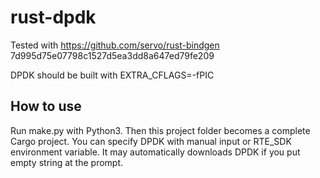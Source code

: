 # rust-dpdk

Tested with https://github.com/servo/rust-bindgen 7d995d75e07798c1527d5ea3dd8a647ed79fe209

DPDK should be built with EXTRA_CFLAGS=-fPIC

## How to use

Run make.py with Python3.
Then this project folder becomes a complete Cargo project.
You can specify DPDK with manual input or RTE_SDK environment variable.
It may automatically downloads DPDK if you put empty string at the prompt.
